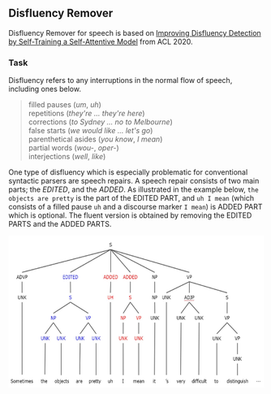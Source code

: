 Disfluency Remover
------------------------------------------------------------
Disfluency Remover for speech is based on [Improving Disfluency Detection by Self-Training a Self-Attentive Model](https://www.aclweb.org/anthology/2020.acl-main.346/) from ACL 2020.

### Task
Disfluency refers to any interruptions in the normal flow of speech, including ones below.
> filled pauses (*um*, *uh*)  
> repetitions (*they're ... they're here*)  
> corrections (*to Sydney ... no to Melbourne*)  
> false starts (*we would like ... let's go*)  
> parenthetical asides (*you know*, *I mean*)  
> partial words (*wou-*, *oper-*)  
> interjections (*well*, *like*)  

One type of disfluency which is especially problematic for conventional syntactic parsers are speech repairs. A speech repair consists of two main parts; the *EDITED*, and the *ADDED*. As illustrated in the example below, `the objects are pretty` is the part of the EDITED PART, and `uh I mean` (which consists of a filled pause `uh` and a discourse marker `I mean`) is ADDED PART which is optional. The fluent version is obtained by removing the EDITED PARTS and the ADDED PARTS.

<p align="center">
  <img src="img/tree-ex.jpg" width=550 height=300>
</p>